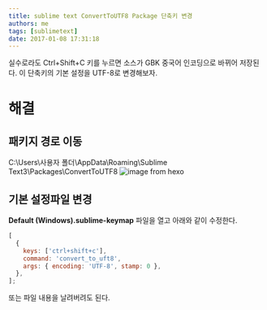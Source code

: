 ```yaml
---
title: sublime text ConvertToUTF8 Package 단축키 변경
authors: me
tags: [sublimetext]
date: 2017-01-08 17:31:18
---
```


실수로라도 Ctrl+Shift+C 키를 누르면 소스가 GBK 중국어 인코딩으로 바뀌어 저장된다.
이 단축키의 기본 설정을 UTF-8로 변경해보자.

# 해결

## 패키지 경로 이동

C:\Users\사용자 폴더\AppData\Roaming\Sublime Text3\Packages\ConvertToUTF8
![image from hexo](https://i.imgur.com/2OFwgU4.png)

## 기본 설정파일 변경

**Default (Windows).sublime-keymap** 파일을 열고 아래와 같이 수정한다.

```javascript
[
  {
    keys: ['ctrl+shift+c'],
    command: 'convert_to_uft8',
    args: { encoding: 'UTF-8', stamp: 0 },
  },
];
```

또는 파일 내용을 날려버려도 된다.
